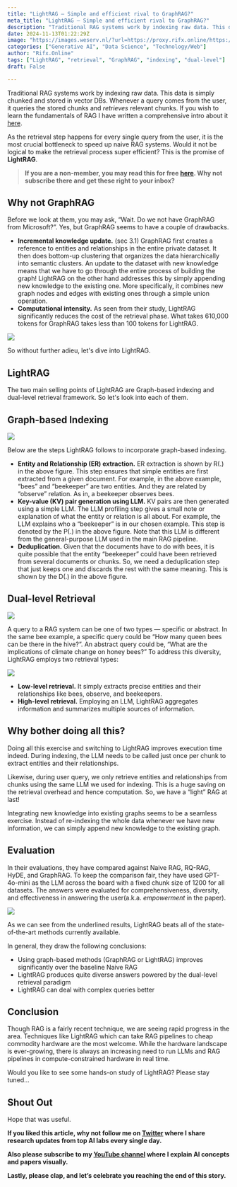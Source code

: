 ```yaml
---
title: "LightRAG — Simple and efficient rival to GraphRAG?"
meta_title: "LightRAG — Simple and efficient rival to GraphRAG?"
description: "Traditional RAG systems work by indexing raw data. This data is simply chunked and stored in vector DBs. Whenever a query comes from the…"
date: 2024-11-13T01:22:29Z
image: "https://images.weserv.nl/?url=https://proxy.rifx.online/https://cdn-images-1.readmedium.com/v2/resize:fit:800/1*7_2PyaNMVdYDWTCrb_cMCg.png"
categories: ["Generative AI", "Data Science", "Technology/Web"]
author: "Rifx.Online"
tags: ["LightRAG", "retrieval", "GraphRAG", "indexing", "dual-level"]
draft: False

---
```







Traditional RAG systems work by indexing raw data. This data is simply chunked and stored in vector DBs. Whenever a query comes from the user, it queries the stored chunks and *retrieves* relevant chunks. If you wish to learn the fundamentals of RAG I have written a comprehensive intro about it [here](https://proxy.rifx.online/https://readmedium.com/retrieval-augmented-generation-rag-a-quick-and-comprehensive-introduction-6cd5217a4ebb).

As the retrieval step happens for every single query from the user, it is the most crucial bottleneck to speed up naive RAG systems. Would it not be logical to make the retrieval process super efficient? This is the promise of **LightRAG**.


> **If you are a non\-member, you may read this for free [here](https://proxy.rifx.online/https://www.ai-bites.net/lightrag-simple-and-efficient-rival-to-graphrag/). Why not subscribe there and get these right to your inbox?**


## Why not GraphRAG

Before we look at them, you may ask, “Wait. Do we not have GraphRAG from Microsoft?”. Yes, but GraphRAG seems to have a couple of drawbacks.

* **Incremental knowledge update.** (sec 3\.1\) GraphRAG first creates a reference to entities and relationships in the entire private dataset. It then does bottom\-up clustering that organizes the data hierarchically into semantic clusters. An update to the dataset with new knowledge means that we have to go through the entire process of building the graph! LightRAG on the other hand addresses this by simply appending new knowledge to the existing one. More specifically, it combines new graph nodes and edges with existing ones through a simple union operation.
* **Computational intensity.** As seen from their study, LightRAG significantly reduces the cost of the retrieval phase. What takes 610,000 tokens for GraphRAG takes less than 100 tokens for LightRAG.

![](https://images.weserv.nl/?url=https://proxy.rifx.online/https://cdn-images-1.readmedium.com/v2/resize:fit:800/1*0TwUDr1BCNr_nSfTPwxenw.png)

So without further adieu, let's dive into LightRAG.


## LightRAG

The two main selling points of LightRAG are Graph\-based indexing and dual\-level retrieval framework. So let's look into each of them.


## Graph\-based Indexing

![](https://images.weserv.nl/?url=https://proxy.rifx.online/https://cdn-images-1.readmedium.com/v2/resize:fit:800/1*U7sYYNA9teKEVig1dzfi2g.png)

Below are the steps LightRAG follows to incorporate graph\-based indexing.

* **Entity and Relationship (ER) extraction.** ER extraction is shown by R(.) in the above figure. This step ensures that simple entities are first extracted from a given document. For example, in the above example, “bees” and “beekeeper” are two entities. And they are related by “observe” relation. As in, a beekeeper observes bees.
* **Key\-value (KV) pair generation using LLM.** KV pairs are then generated using a simple LLM. The LLM profiling step gives a small note or explanation of what the entity or relation is all about. For example, the LLM explains who a “beekeeper” is in our chosen example. This step is denoted by the P(.) in the above figure. Note that this LLM is different from the general\-purpose LLM used in the main RAG pipeline.
* **Deduplication.** Given that the documents have to do with bees, it is quite possible that the entity “beekeeper” could have been retrieved from several documents or chunks. So, we need a deduplication step that just keeps one and discards the rest with the same meaning. This is shown by the D(.) in the above figure.


## Dual\-level Retrieval

![](https://images.weserv.nl/?url=https://proxy.rifx.online/https://cdn-images-1.readmedium.com/v2/resize:fit:800/1*t9W1UBbjFa5cnAe-_tqz-Q.png)

A query to a RAG system can be one of two types — specific or abstract. In the same bee example, a specific query could be “How many queen bees can be there in the hive?”. An abstract query could be, “What are the implications of climate change on honey bees?” To address this diversity, LightRAG employs two retrieval types:

![](https://images.weserv.nl/?url=https://proxy.rifx.online/https://cdn-images-1.readmedium.com/v2/resize:fit:800/1*DuVxwxwl_2-gej_DwGzoeg.png)

* **Low\-level retrieval.** It simply extracts precise entities and their relationships like bees, observe, and beekeepers.
* **High\-level retrieval.** Employing an LLM, LightRAG aggregates information and summarizes multiple sources of information.


## Why bother doing all this?

Doing all this exercise and switching to LightRAG improves execution time indeed. During indexing, the LLM needs to be called just once per chunk to extract entities and their relationships.

Likewise, during user query, we only retrieve entities and relationships from chunks using the same LLM we used for indexing. This is a huge saving on the retrieval overhead and hence computation. So, we have a “light” RAG at last!

Integrating new knowledge into existing graphs seems to be a seamless exercise. Instead of re\-indexing the whole data whenever we have new information, we can simply append new knowledge to the existing graph.


## Evaluation

In their evaluations, they have compared against Naive RAG, RQ\-RAG, HyDE, and GraphRAG. To keep the comparison fair, they have used GPT\-4o\-mini as the LLM across the board with a fixed chunk size of 1200 for all datasets. The answers were evaluated for comprehensiveness, diversity, and effectiveness in answering the user(a.k.a. *empowerment* in the paper).

![](https://images.weserv.nl/?url=https://proxy.rifx.online/https://cdn-images-1.readmedium.com/v2/resize:fit:800/1*DNdNHW7NRcOXpvEWjT5BKQ.png)

As we can see from the underlined results, LightRAG beats all of the state\-of\-the\-art methods currently available.

In general, they draw the following conclusions:

* Using graph\-based methods (GraphRAG or LightRAG) improves significantly over the baseline Naive RAG
* LightRAG produces quite diverse answers powered by the dual\-level retrieval paradigm
* LightRAG can deal with complex queries better


## Conclusion

Though RAG is a fairly recent technique, we are seeing rapid progress in the area. Techniques like LightRAG which can take RAG pipelines to cheap commodity hardware are the most welcome. While the hardware landscape is ever\-growing, there is always an increasing need to run LLMs and RAG pipelines in compute\-constrained hardware in real time.

Would you like to see some hands\-on study of LightRAG? Please stay tuned…


## Shout Out

Hope that was useful.

**If you liked this article, why not follow me on [Twitter](https://proxy.rifx.online/https://twitter.com/ai_bites) where I share research updates from top AI labs every single day.**

**Also please subscribe to my [YouTube channel](https://proxy.rifx.online/https://www.youtube.com/c/aibites) where I explain AI concepts and papers visually.**

**Lastly, please clap, and let’s celebrate you reaching the end of this story.**



